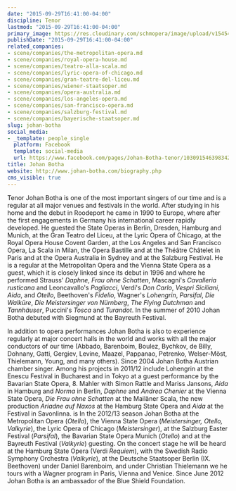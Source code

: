 ```yaml
---
date: "2015-09-29T16:41:00-04:00"
discipline: Tenor
lastmod: "2015-09-29T16:41:00-04:00"
primary_image: https://res.cloudinary.com/schmopera/image/upload/v1545409169/media/webhook-uploads/1443559110653/Botha.jpg.jpg
publishDate: "2015-09-29T16:41:00-04:00"
related_companies:
- scene/companies/the-metropolitan-opera.md
- scene/companies/royal-opera-house.md
- scene/companies/teatro-alla-scala.md
- scene/companies/lyric-opera-of-chicago.md
- scene/companies/gran-teatre-del-liceu.md
- scene/companies/wiener-staatsoper.md
- scene/companies/opera-australia.md
- scene/companies/los-angeles-opera.md
- scene/companies/san-francisco-opera.md
- scene/companies/salzburg-festival.md
- scene/companies/bayerische-staatsoper.md
slug: johan-botha
social_media:
- _template: people_single
  platform: Facebook
  template: social-media
  url: https://www.facebook.com/pages/Johan-Botha-tenor/103091546398342?fref=ts
title: Johan Botha
website: http://www.johan-botha.com/biography.php
cms_visible: true
---
```


Tenor Johan Botha is one of the most important singers of our time and is a regular at all major venues and festivals in the world. After studying in his home and the debut in Roodeport he came in 1990 to Europe, where after the first engagements in Germany his international career rapidly developed. He guested the State Operas in Berlin, Dresden, Hamburg and Munich, at the Gran Teatro del Liceu, at the Lyric Opera of Chicago, at the Royal Opera House Covent Garden, at the Los Angeles and San Francisco Opera, La Scala in Milan, the Opera Bastille and at the Théâtre Châtelet in Paris and at the Opera Australia in Sydney and at the Salzburg Festival. He is a regular at the Metropolitan Opera and the Vienna State Opera as a guest, which it is closely linked since its debut in 1996 and where he performed Strauss' *Daphne*, *Frau ohne Schatten*, Mascagni's *Cavalleria rusticana* and Leoncavallo's *Pagliacci*, Verdi's *Don Carlo*, *Vespri Siciliani*, *Aida*, and *Otello*, Beethoven's *Fidelio*, Wagner's *Lohengrin*, *Parsifal*, *Die Walküre*, *Die Meistersinger von Nürnberg*, *The Flying Dutchman* and *Tannhäuser*, Puccini's *Tosca* and *Turandot*. In the summer of 2010 Johan Botha debuted with Siegmund at the Bayreuth Festival. 

In addition to opera performances Johan Botha is also to experience regularly at major concert halls in the world and works with all the major conductors of our time (Abbado, Barenboim, Boulez, Bychkov, de Billy, Dohnany, Gatti, Gergiev, Levine, Maazel, Pappanao, Petrenko, Welser-Möst, Thielemann, Young, and many others). Since 2004 Johan Botha Austrian chamber singer. Among his projects in 2011/12 include Lohengrin at the Enescu Festival in Bucharest and in Tokyo at a guest performance by the Bavarian State Opera, 8. Mahler with Simon Rattle and Mariss Jansons, *Aida* in Hamburg and *Norma* in Berlin, *Daphne* and *Andrea Chenier* at the Vienna State Opera, *Die Frau ohne Schatten* at the Mailäner Scala, the new production *Ariadne auf Naxos* at the Hamburg State Opera and *Aida* at the Festival in Savonlinna. is In the 2012/13 season Johan Botha at the Metropolitan Opera (*Otello*), the Vienna State Opera (*Meistersinger, Otello, Valkyrie*), the Lyric Opera of Chicago (*Meistersinger*), at the Salzburg Easter Festival (*Parsifal*), the Bavarian State Opera Munich (*Otello*) and at the Bayreuth Festival (*Valkyrie*) guesting. On the concert stage he will be heard at the Hamburg State Opera (Verdi *Requiem*), with the Swedish Radio Symphony Orchestra (*Valkyrie*), at the Deutsche Staatsoper Berlin (IX. Beethoven) under Daniel Barenboim, and under Christian Thielemann we he tours with a Wagner program in Paris, Vienna and Venice. Since June 2012 Johan Botha is an ambassador of the Blue Shield Foundation. 

